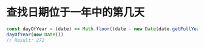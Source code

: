 # 查找日期位于一年中的第几天

```js
const dayOfYear = (date) => Math.floor((date - new Date(date.getFullYear(), 0, 0)) / 1000 / 60 / 60 / 24)
dayOfYear(new Date())
// Result: 272
```
